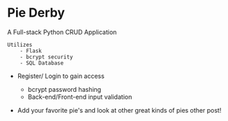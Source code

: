 # Pie Derby

A Full-stack Python CRUD Application

    Utilizes
        - Flask
        - bcrypt security
        - SQL Database
  
- Register/ Login to gain access
    - bcrypt password hashing
    - Back-end/Front-end input validation
 
- Add your favorite pie's and look at other great kinds of pies other post!
